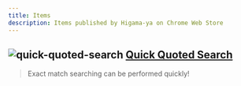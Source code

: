 ```yaml
---
title: Items
description: Items published by Higama-ya on Chrome Web Store
---
```


## ![quick-quoted-search](/images/quick-quoted-search.svg) [Quick Quoted Search](https://chrome.google.com/webstore/detail/fmfkpdmdiaoafgooamkgdjdibkflhemm)

> Exact match searching can be performed quickly!
